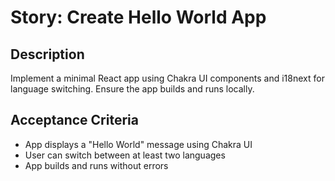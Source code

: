 # Story: Create Hello World App

## Description
Implement a minimal React app using Chakra UI components and i18next for language switching. Ensure the app builds and runs locally.

## Acceptance Criteria
- App displays a "Hello World" message using Chakra UI
- User can switch between at least two languages
- App builds and runs without errors
